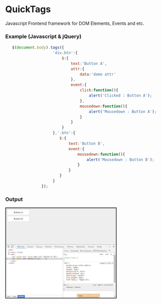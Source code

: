 # QuickTags
Javascript Frontend framework for DOM Elements, Events and etc.

### Example (Javascript & jQuery)

```javascript
   $(document.body).tags({
                     'div.btn':{
                         $:{
                             text:'Button A',
                             attr:{
                                 data:'demo attr'
                             },
                             event:{
                                 click:function(){
                                     alert('Clicked : Button A');
                                 },
                                 mousedown:function(){
                                     alert('Mousedown : Button A');
                                 }
                             }
                         }
                     },'.btn':{
                        $:{
                            text:'Button B',
                            event:{
                                mousedown:function(){
                                    alert('Mousedown : Button B');
                                }
                            }
                        }
                     }
                });
```
### Output
<img src="https://raw.githubusercontent.com/KishanV/QuickTags/master/imgs/Example.png" width="70%" />


